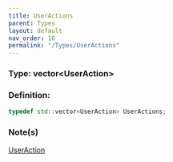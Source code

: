 ```yaml
---
title: UserActions
parent: Types
layout: default
nav_order: 10
permalink: "/Types/UserActions"
---
```


### Type: vector\<UserAction>

### Definition:
```cpp
typedef std::vector<UserAction> UserActions;
```
### Note(s)
[UserAction](/R6pp/Types/UserAction)
